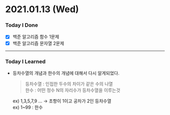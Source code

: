 # 2021.01.13 (Wed)
### Today I Done
- [x] 백준 알고리즘 함수 1문제
- [x] 백준 알고리즘 문자열 2문제
***
### Today I Learned
- 등차수열의 개념과 한수의 개념에 대해서 다시 알게되었다.  
  > 등차수열 : 인접한 두수의 차이가 같은 수의 나열   
  한수 : 어떤 정수 N의 자리수가 등차수열을 이루는것  
    
  ex) 1,3,5,7,9 ... -> 초항이 1이고 공차가 2인 등차수열  
  ex) 1~99 : 한수 
 